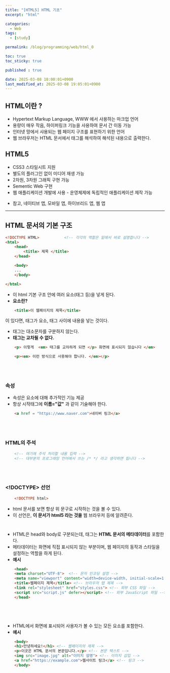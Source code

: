 ```yaml
---
title: "[HTML5] HTML 기초"
excerpt: "html"

categories:
  - Web
tags:
  - [study]

permalink: /blog/programming/web/html_0

toc: true
toc_sticky: true

published : true

date: 2025-03-08 10:00:01+0900
last_modified_at: 2025-03-08 19:05:01+0900
---
```


## HTML이란 ? 
- Hypertext Markup Language, WWW 에서 사용하는 마크업 언어
- 용량이 매우 작음, 하이퍼링크 기능을 사용하여 문서 간 이동 가능
- 인터넷 망에서 샤용되는 웹 페이지 구조를 표현하기 위한 언어
- 웹 브라우저는 HTML 문서에서 태그를 해석하여 해석된 내용으로 출력한다.

## HTML5
- CSS3 스타일시트 지원
- 별도의 플러그인 없이 미디어 재생 가능
- 2차원, 3차원 그래픽 구현 가능
- Sementic Web 구현
- 웹 애플리케이션 개발에 사용 - 운영체제에 독립적인 애플리케이션 제작 가능
* 참고, 네이티브 앱, 모바일 앱, 하이브리드 앱, 웹 앱

<hr>

## HTML 문서의 기본 구조
```html
<!DOCTYPE HTML>           <!-- 각각의 역할은 밑에서 바로 설명합니다 -->
<html>
    <head>
        <title> 제목 </title>
    </head>

    <body>
    ...
    </body>

</html>
```
- 이 html 기본 구조 안에 여러 요소(태그 등)을 넣게 된다.
- **요소란?** <br>

```html
    <title>이 웹페이지의 제목</title>
```
이 있다면, <title>, </title> 태그가 요소, 태그 사이에 내용을 넣는 것이다.

- 태그는 대소문자를 구분하지 않는다.
- **태그는 교차될 수 없다.**

```html
    <p> 이렇게  <em> 태그를 교차하게 되면 </p> 화면에 표시되지 않습니다 </em>

    <p><em> 이런 방식으로 사용해야 합니다. </em></p>

```
<br><br>

### 속성
- 속성은 요소에 대해 추가적인 기능 제공
- 항상 시작태그에 **이름="값"** 과 같이 기술해야 한다.
```html
    <a href = "https://www.naver.com">네이버 링크</a>
```
<br><br>

### HTML의 주석
```html
    <!-- 여기에 주석 처리할 내용 입력 -->
    <!-- 대부분의 프로그래밍 언어에서 쓰는 /* */ 라고 생각하면 됩니다 -->
```
<br><br>

### <!DOCTYPE> 선언
```html
    <!DOCTYPE html>
```
- html 문서를 보면 항상 위 문구로 시작하는 것을 볼 수 있다.
- 이 선언은, **이 문서가 html5 라는 것을** 웹 브라우저 등에 알려준다.
<br><br>

### <head>
- HTML은 head와 body로 구분되는데, <head> 태그는 **HTML 문서의 메타데이터**를 포함한다.
- 메타데이터는 화면에 직접 표시되지 않는 부분이며, 웹 페이지의 동작과 스타일을 설정하는 역할을 하게 된다.
- **<head> 예시**

```html
    <head>
    <meta charset="UTF-8">  <!-- 문자 인코딩 설정 -->
    <meta name="viewport" content="width=device-width, initial-scale=1.0"> <!-- 반응형 디자인 설정 -->
    <title>웹페이지 제목</title> <!-- 브라우저 탭 제목 -->
    <link rel="stylesheet" href="styles.css"> <!-- 외부 CSS 파일 -->
    <script src="script.js" defer></script> <!-- 외부 JavaScript 파일 -->
    </head>
```

<br><br>

### <body>
- HTML에서 화면에 표시되어 사용자가 볼 수 있는 모든 요소를 포함한다.
- **<body> 예시**

```html
    <body>
    <h1>안녕하세요!</h1> <!-- 웹페이지의 제목 -->
    <p>이곳은 HTML 문서의 본문입니다.</p> <!-- 본문 텍스트 -->
    <img src="image.jpg" alt="이미지 설명"> <!-- 이미지 삽입 -->
    <a href="https://example.com">웹사이트 링크</a> <!-- 링크 -->
    </body>
```